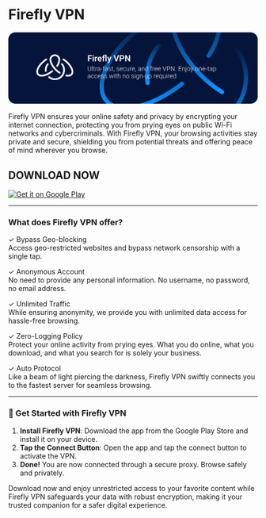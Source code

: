 # Firefly VPN

![Header](https://raw.githubusercontent.com/Fireflyvpn/Android/6ec77ae1aad3a7dda69943627fbc7c0cd4ebb577/Items/header.svg)

<p align="left" style="display: flex; align-items: flex-start;">
    Firefly VPN ensures your online safety and privacy by encrypting your internet connection, protecting you from prying eyes on public Wi-Fi networks and cybercriminals. With Firefly VPN, your browsing activities stay private and secure, shielding you from potential threats and offering peace of mind wherever you browse.
  </span>
</p>

<h2>DOWNLOAD NOW</h2>

[![Get it on Google Play](https://upload.wikimedia.org/wikipedia/commons/7/78/Google_Play_Store_badge_EN.svg)](https://play.google.com/store/apps/details?id=com.fireflyvpn)

<hr>

<h3> What does Firefly VPN offer?</h3>

✓ Bypass Geo-blocking <br>
Access geo-restricted websites and bypass network censorship with a single tap.

✓ Anonymous Account <br>
No need to provide any personal information. No username, no password, no email address. 

✓ Unlimited Traffic <br>
While ensuring anonymity, we provide you with unlimited data access for hassle-free browsing.

✓ Zero-Logging Policy <br>
Protect your online activity from prying eyes. What you do online, what you download, and what you search for is solely your business.

✓ Auto Protocol <br>
Like a beam of light piercing the darkness, Firefly VPN swiftly connects you to the fastest server for seamless browsing.

---
<h3>🚀 Get Started with Firefly VPN</h3>

1. **Install Firefly VPN**: Download the app from the Google Play Store and install it on your device.  
2. **Tap the Connect Button**: Open the app and tap the connect button to activate the VPN.  
3. **Done!** You are now connected through a secure proxy. Browse safely and privately.

Download now and enjoy unrestricted access to your favorite content while Firefly VPN safeguards your data with robust encryption, making it your trusted companion for a safer digital experience.
